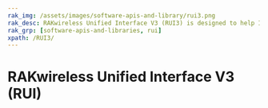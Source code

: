 ```yaml
---
rak_img: /assets/images/software-apis-and-library/rui3.png
rak_desc: RAKwireless Unified Interface V3 (RUI3) is designed to help IoT developers make their IoT products faster. It is compatible to RAK LPWAN modules. It supports the standard AT Commands which is known to many people, as well as the Binary Mode.
rak_grp: [software-apis-and-libraries, rui]
xpath: /RUI3/
---
```


# RAKwireless Unified Interface V3 (RUI)

